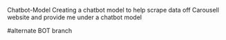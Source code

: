 Chatbot-Model
Creating a chatbot model to help scrape data off Carousell website and provide me under a chatbot model

#alternate BOT branch 